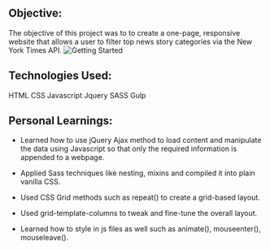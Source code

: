 ## **Objective:**

The objective of this project was to to create a one-page, responsive website that allows a user to filter top news story categories via the New York Times API.
![Getting Started](./images/nytimes.PNG)

## **Technologies Used:**

HTML CSS Javascript Jquery SASS Gulp

## **Personal Learnings:**

- Learned how to use jQuery Ajax method to load content and manipulate the data using Javascript so that only the required information is appended to a webpage.

- Applied Sass techniques like nesting, mixins and compiled it into plain vanilla CSS.

- Used CSS Grid methods such as repeat() to create a grid-based layout.

- Used grid-template-columns to tweak and fine-tune the overall layout.

- Learned how to style in js files as well such as animate(), mouseenter(), mouseleave().
